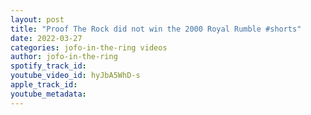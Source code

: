 ```yaml
---
layout: post
title: "Proof The Rock did not win the 2000 Royal Rumble #shorts"
date: 2022-03-27
categories: jofo-in-the-ring videos
author: jofo-in-the-ring
spotify_track_id: 
youtube_video_id: hyJbA5WhD-s
apple_track_id: 
youtube_metadata: 
---
```

